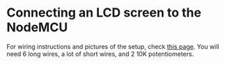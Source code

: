 # Connecting an LCD screen to the NodeMCU

For wiring instructions and pictures of the setup, check [this page](http://www.mikedowney.co.uk/blog/computing/nodemcu/lcd.html).
You will need 6 long wires, a lot of short wires, and 2 10K potentiometers.
